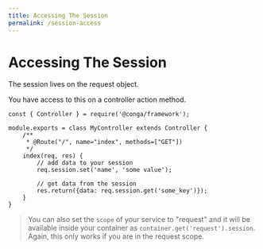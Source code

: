 ```yaml
---
title: Accessing The Session
permalink: /session-access
---
```


# Accessing The Session

The session lives on the request object.  

You have access to this on a controller action method.

```
const { Controller } = require('@conga/framework');
 
module.exports = class MyController extends Controller {
    /**
     * @Route("/", name="index", methods=["GET"])
     */
    index(req, res) {
        // add data to your session
        req.session.set('name', 'some value');
        
        // get data from the session
        res.return({data: req.session.get('some_key')});
    }
}
```  

> You can also set the `scope` of your service to "request" and it will be 
available inside your container as `container.get('request').session`. 
Again, this only works if you are in the request scope.